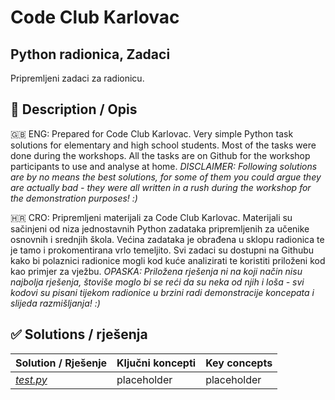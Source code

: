 # Code Club Karlovac
## Python radionica, Zadaci

Pripremljeni zadaci za radionicu.

## 📕 Description / Opis
🇬🇧 ENG:
Prepared for Code Club Karlovac. Very simple Python task solutions for elementary and high school students. Most of the tasks were done during the workshops. All the tasks are on Github for the workshop participants to use and analyse at home. *DISCLAIMER: Following solutions are by no means the best solutions, for some of them you could argue they are actually bad - they were all written in a rush during the workshop for the demonstration purposes! :)*

🇭🇷 CRO:
Pripremljeni materijali za Code Club Karlovac. Materijali su sačinjeni od niza jednostavnih Python zadataka pripremljenih za učenike osnovnih i srednjih škola. Većina zadataka je obrađena u sklopu radionica te je tamo i prokomentirana vrlo temeljito. Svi zadaci su dostupni na Githubu kako bi polaznici radionice mogli kod kuće analizirati te koristiti priloženi kod kao primjer za vježbu. *OPASKA: Priložena rješenja ni na koji način nisu najbolja rješenja, štoviše moglo bi se reći da su neka od njih i loša - svi kodovi su pisani tijekom radionice u brzini radi demonstracije koncepata i slijeda razmišljanja! :)*

## ✅ Solutions / rješenja

| Solution / Rješenje | Ključni koncepti | Key concepts |
| ------------------- | ---------------- | ------------ |
| [*test.py*](https://google.com) | placeholder | placeholder |
